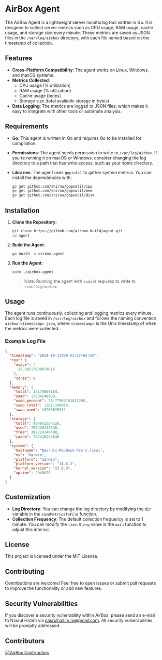 # AirBox Agent

The AirBox Agent is a lightweight server monitoring tool written in Go. It is designed to collect server metrics such as CPU usage, RAM usage, cache usage, and storage size every minute. These metrics are saved as JSON files in the `/var/log/airbox` directory, with each file named based on the timestamp of collection.

## Features

- **Cross-Platform Compatibility**: The agent works on Linux, Windows, and macOS systems.
- **Metrics Collected**:
  - CPU usage (% utilization)
  - RAM usage (% utilization)
  - Cache usage (bytes)
  - Storage size (total available storage in bytes)
- **Data Logging**: The metrics are logged to JSON files, which makes it easy to integrate with other tools or automate analysis.

## Requirements

- **Go**: This agent is written in Go and requires Go to be installed for compilation.
- **Permissions**: The agent needs permission to write to `/var/log/airbox`. If you're running it on macOS or Windows, consider changing the log directory to a path that has write access, such as your home directory.
- **Libraries**: The agent uses `gopsutil` to gather system metrics. You can install the dependencies with:

  ```sh
  go get github.com/shirou/gopsutil/cpu
  go get github.com/shirou/gopsutil/mem
  go get github.com/shirou/gopsutil/disk
  ```

## Installation

1. **Clone the Repository**:

   ```sh
   git clone https://github.com/airbox-build/agent.git
   cd agent
   ```

2. **Build the Agent**:

   ```sh
   go build -o airbox-agent
   ```

3. **Run the Agent**:

   ```sh
   sudo ./airbox-agent
   ```

   > Note: Running the agent with `sudo` is required to write to `/var/log/airbox`.

## Usage

The agent runs continuously, collecting and logging metrics every minute. Each log file is saved in `/var/log/airbox` and follows the naming convention `airbox-<timestamp>.json`, where `<timestamp>` is the Unix timestamp of when the metrics were collected.

### Example Log File

```json
{
  "timestamp": "2024-10-11T09:53:07+08:00",
  "cpu": {
    "usage": [
      22.10517039079614
    ],
    "cores": 8
  },
  "memory": {
    "total": 17179869184,
    "used": 13534248960,
    "used_percent": 78.77969741821289,
    "swap_total": 11811160064,
    "swap_used": 10768678912
  },
  "storage": {
    "total": 994662584320,
    "used": 787438243840,
    "free": 207224340480,
    "cache": 787438243840
  },
  "system": {
    "hostname": "Nasruls-MacBook-Pro-2.local",
    "os": "darwin",
    "platform": "darwin",
    "platform_version": "14.6.1",
    "kernel_version": "23.6.0",
    "uptime": 2949679
  }
}
```

## Customization

- **Log Directory**: You can change the log directory by modifying the `dir` variable in the `saveMetricsToFile` function.
- **Collection Frequency**: The default collection frequency is set to 1 minute. You can modify the `time.Sleep` value in the `main` function to adjust this interval.

## License

This project is licensed under the MIT License.

## Contributing

Contributions are welcome! Feel free to open issues or submit pull requests to improve the functionality or add new features.

## Security Vulnerabilities

If you discover a security vulnerability within AirBox, please send an e-mail to Nasrul Hazim via [nasrulhazim.m@gmail.com](mailto:nasrulhazim.m@gmail.com). All security vulnerabilities will be promptly addressed.

## Contributors

<a href="https://github.com/airbox-build/agent/graphs/contributors">
  <img src="https://contrib.rocks/image?repo=airbox-build/agent"  alt="AirBox Contributors"/>
</a>
